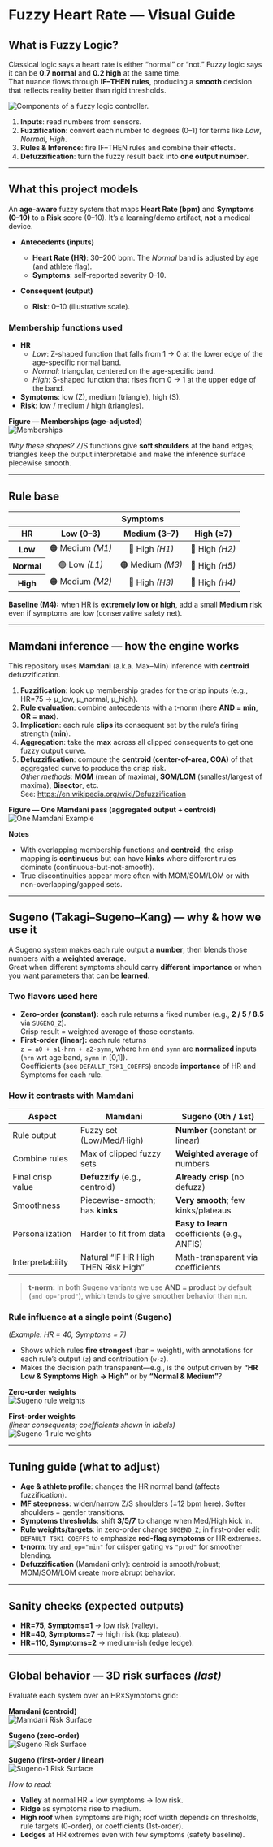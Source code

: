 # Fuzzy Heart Rate — Visual Guide

## What is Fuzzy Logic?
Classical logic says a heart rate is either “normal” or “not.” Fuzzy logic says it can be **0.7 normal** and **0.2 high** at the same time.  
That nuance flows through **IF–THEN rules**, producing a **smooth** decision that reflects reality better than rigid thresholds.

![Components of a fuzzy logic controller.](docs/Components-of-a-fuzzy-logic-controller.png)

1. **Inputs**: read numbers from sensors.  
2. **Fuzzification**: convert each number to degrees (0–1) for terms like *Low*, *Normal*, *High*.  
3. **Rules & Inference**: fire IF–THEN rules and combine their effects.  
4. **Defuzzification**: turn the fuzzy result back into **one output number**.

---

## What this project models
An **age-aware** fuzzy system that maps **Heart Rate (bpm)** and **Symptoms (0–10)** to a **Risk** score (0–10). It’s a learning/demo artifact, **not** a medical device.

- **Antecedents (inputs)**  
  - **Heart Rate (HR)**: 30–200 bpm. The *Normal* band is adjusted by age (and athlete flag).  
  - **Symptoms**: self-reported severity 0–10.

- **Consequent (output)**  
  - **Risk**: 0–10 (illustrative scale).

### Membership functions used
- **HR**  
  - *Low*: Z-shaped function that falls from 1 → 0 at the lower edge of the age-specific normal band.  
  - *Normal*: triangular, centered on the age-specific band.  
  - *High*: S-shaped function that rises from 0 → 1 at the upper edge of the band.
- **Symptoms**: low (Z), medium (triangle), high (S).  
- **Risk**: low / medium / high (triangles).

**Figure — Memberships (age-adjusted)**  
![Memberships](docs/membership_functions_age_adjusted.png)

*Why these shapes?* Z/S functions give **soft shoulders** at the band edges; triangles keep the output interpretable and make the inference surface piecewise smooth.

---

## Rule base

<table>
  <thead>
    <tr>
      <th style="text-align:center;"></th>
      <th style="text-align:center;" colspan="3"><strong>Symptoms</strong></th>
    </tr>
    <tr>
      <th style="text-align:center;"><strong>HR</strong></th>
      <th style="text-align:center;">Low (0–3)</th>
      <th style="text-align:center;">Medium (3–7)</th>
      <th style="text-align:center;">High (≥7)</th>
    </tr>
  </thead>
  <tbody>
    <tr>
      <th style="text-align:center;">Low</th>
      <td style="text-align:center;">🟠 Medium <em>(M1)</em></td>
      <td style="text-align:center;">🔴 High <em>(H1)</em></td>
      <td style="text-align:center;">🔴 High <em>(H2)</em></td>
    </tr>
    <tr>
      <th style="text-align:center;">Normal</th>
      <td style="text-align:center;">🟢 Low <em>(L1)</em></td>
      <td style="text-align:center;">🟠 Medium <em>(M3)</em></td>
      <td style="text-align:center;">🔴 High <em>(H5)</em></td>
    </tr>
    <tr>
      <th style="text-align:center;">High</th>
      <td style="text-align:center;">🟠 Medium <em>(M2)</em></td>
      <td style="text-align:center;">🔴 High <em>(H3)</em></td>
      <td style="text-align:center;">🔴 High <em>(H4)</em></td>
    </tr>
  </tbody>
</table>

**Baseline (M4):** when HR is **extremely low or high**, add a small **Medium** risk even if symptoms are low (conservative safety net).

---

## Mamdani inference — how the engine works
This repository uses **Mamdani** (a.k.a. Max–Min) inference with **centroid** defuzzification.

1. **Fuzzification**: look up membership grades for the crisp inputs (e.g., HR=75 → μ_low, μ_normal, μ_high).  
2. **Rule evaluation**: combine antecedents with a t-norm (here **AND = min**, **OR = max**).  
3. **Implication**: each rule **clips** its consequent set by the rule’s firing strength (**min**).  
4. **Aggregation**: take the **max** across all clipped consequents to get one fuzzy output curve.  
5. **Defuzzification**: compute the **centroid (center-of-area, COA)** of that aggregated curve to produce the crisp risk.  
   *Other methods:* **MOM** (mean of maxima), **SOM/LOM** (smallest/largest of maxima), **Bisector**, etc.  
   See: <https://en.wikipedia.org/wiki/Defuzzification>

**Figure — One Mamdani pass (aggregated output + centroid)**  
![One Mamdani Example](docs/age_adjusted_mamdani_example.png)

**Notes**
- With overlapping membership functions and **centroid**, the crisp mapping is **continuous** but can have **kinks** where different rules dominate (continuous-but-not-smooth).  
- True discontinuities appear more often with MOM/SOM/LOM or with non-overlapping/gapped sets.

---

## Sugeno (Takagi–Sugeno–Kang) — why & how we use it
A Sugeno system makes each rule output a **number**, then blends those numbers with a **weighted average**.  
Great when different symptoms should carry **different importance** or when you want parameters that can be **learned**.

### Two flavors used here
- **Zero-order (constant):** each rule returns a fixed number (e.g., **2 / 5 / 8.5** via `SUGENO_Z`).  
  Crisp result = weighted average of those constants.
- **First-order (linear):** each rule returns  
  `z = a0 + a1·hrn + a2·symn`, where `hrn` and `symn` are **normalized** inputs (`hrn` wrt age band, `symn` in [0,1]).  
  Coefficients (see `DEFAULT_TSK1_COEFFS`) encode **importance** of HR and Symptoms for each rule.

### How it contrasts with Mamdani

| Aspect | **Mamdani** | **Sugeno (0th / 1st)** |
|---|---|---|
| Rule output | Fuzzy set (Low/Med/High) | **Number** (constant or linear) |
| Combine rules | Max of clipped fuzzy sets | **Weighted average** of numbers |
| Final crisp value | **Defuzzify** (e.g., centroid) | **Already crisp** (no defuzz) |
| Smoothness | Piecewise-smooth; has **kinks** | **Very smooth**; few kinks/plateaus |
| Personalization | Harder to fit from data | **Easy to learn** coefficients (e.g., ANFIS) |
| Interpretability | Natural “IF HR High THEN Risk High” | Math-transparent via coefficients |

> **t-norm:** In both Sugeno variants we use **AND = product** by default (`and_op="prod"`), which tends to give smoother behavior than `min`.

### Rule influence at a single point (Sugeno)
*(Example: HR = 40, Symptoms = 7)*

- Shows which rules **fire strongest** (bar = weight), with annotations for each rule’s output (`z`) and contribution (`w·z`).  
- Makes the decision path transparent—e.g., is the output driven by **“HR Low & Symptoms High → High”** or by **“Normal & Medium”**?

**Zero-order weights**  
![Sugeno rule weights](docs/sugeno_rule_weights_hr40_sym7.png)

**First-order weights**  
*(linear consequents; coefficients shown in labels)*  
![Sugeno-1 rule weights](docs/sugeno1_rule_weights_hr40_sym7.png)

---

## Tuning guide (what to adjust)
- **Age & athlete profile**: changes the HR normal band (affects fuzzification).  
- **MF steepness**: widen/narrow Z/S shoulders (±12 bpm here). Softer shoulders = gentler transitions.  
- **Symptoms thresholds**: shift **3/5/7** to change when Med/High kick in.  
- **Rule weights/targets**: in zero-order change `SUGENO_Z`; in first-order edit `DEFAULT_TSK1_COEFFS` to emphasize **red-flag symptoms** or HR extremes.  
- **t-norm**: try `and_op="min"` for crisper gating vs `"prod"` for smoother blending.  
- **Defuzzification** (Mamdani only): centroid is smooth/robust; MOM/SOM/LOM create more abrupt behavior.

---

## Sanity checks (expected outputs)
- **HR=75, Symptoms=1** → low risk (valley).  
- **HR=40, Symptoms=7** → high risk (top plateau).  
- **HR=110, Symptoms=2** → medium-ish (edge ledge).

---

## Global behavior — 3D risk surfaces *(last)*
Evaluate each system over an HR×Symptoms grid:

**Mamdani (centroid)**  
![Mamdani Risk Surface](docs/mamdani_risk_surface.png)

**Sugeno (zero-order)**  
![Sugeno Risk Surface](docs/sugeno_risk_surface.png)

**Sugeno (first-order / linear)**  
![Sugeno-1 Risk Surface](docs/sugeno1_risk_surface.png)

*How to read:*  
- **Valley** at normal HR + low symptoms → low risk.  
- **Ridge** as symptoms rise to medium.  
- **High roof** when symptoms are high; roof width depends on thresholds, rule targets (0-order), or coefficients (1st-order).  
- **Ledges** at HR extremes even with few symptoms (safety baseline).
